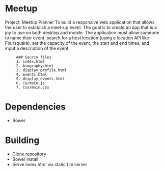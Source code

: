 # Meetup
Project: Meetup Planner
         To build a responsive web application that allows the user to establish a meet-up event. The goal is to create an app that is a joy to use on both desktop and mobile. The application must allow someone to name their event, search for a host location (using a location API like Foursquare), set the capacity of the event, the start and end times, and input a description of the event.
         
         ### Source files
         1. index.html
         2. biography.html
         3. display_profile.html
         4. events.html
         5. display_events.html
         6. js/main.js
         7. css/main.css
         
# Dependencies
* Bower

# Building
* Clone repository
* Bower install
* Serve index.html via static file server

